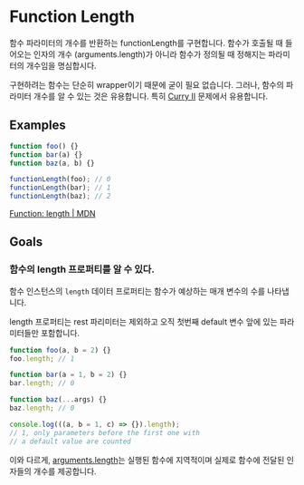 # Function Length

함수 파라미터의 개수를 반환하는 functionLength를 구현합니다. 함수가 호출될 때 들어오는 인자의 개수 (arguments.length)가 아니라 함수가 정의될 때 정해지는 파라미터의 개수임을 명심합시다.

구현하려는 함수는 단순히 wrapper이기 때문에 굳이 필요 없습니다. 그러나, 함수의 파라미터 개수를 알 수 있는 것은 유용합니다. 특히 [Curry II](https://www.greatfrontend.com/questions/javascript/curry-ii) 문제에서 유용합니다.

## Examples

```js
function foo() {}
function bar(a) {}
function baz(a, b) {}

functionLength(foo); // 0
functionLength(bar); // 1
functionLength(baz); // 2
```

[Function: length | MDN](https://developer.mozilla.org/en-US/docs/Web/JavaScript/Reference/Global_Objects/Function/length)



## Goals

### 함수의 length 프로퍼티를 알 수 있다.

함수 인스턴스의 `length` 데이터 프로퍼티는 함수가 예상하는 매개 변수의 수를 나타냅니다.

length 프로퍼티는 rest 파리미터는 제외하고 오직 첫번째 default 변수 앞에 있는 파라미터들만 포함합니다.

```js
function foo(a, b = 2) {}
foo.length; // 1

function bar(a = 1, b = 2) {}
bar.length; // 0

function baz(...args) {}
baz.length; // 0

console.log(((a, b = 1, c) => {}).length);
// 1, only parameters before the first one with
// a default value are counted
```

이와 다르게, [arguments.length](https://developer.mozilla.org/en-US/docs/Web/JavaScript/Reference/Functions/arguments/length)는 실행된 함수에 지역적이며 실제로 함수에 전달된 인자들의 개수를 제공합니다.
